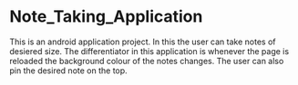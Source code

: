 # Note_Taking_Application

This is an android application project.
In this the user can take notes of desiered size.
The differentiator in this application is whenever the page is reloaded the background colour of the notes changes.
The user can also pin the desired note on the top.
